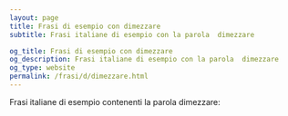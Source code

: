 ```yaml
---
layout: page
title: Frasi di esempio con dimezzare 
subtitle: Frasi italiane di esempio con la parola  dimezzare

og_title: Frasi di esempio con dimezzare 
og_description: Frasi italiane di esempio con la parola  dimezzare
og_type: website
permalink: /frasi/d/dimezzare.html
---
```


Frasi italiane di esempio contenenti la parola dimezzare:


